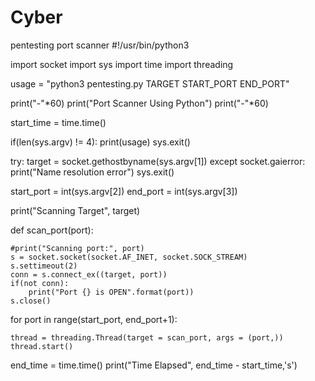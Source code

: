 # Cyber
pentesting port scanner
#!/usr/bin/python3

import socket
import sys
import time
import threading

usage = "python3 pentesting.py TARGET START_PORT END_PORT"

print("-"*60)
print("Port Scanner Using Python")
print("-"*60)

start_time = time.time()

if(len(sys.argv) != 4):
    print(usage)
    sys.exit()

try:
    target = socket.gethostbyname(sys.argv[1])
except socket.gaierror: 
    print("Name resolution error")
    sys.exit()

start_port = int(sys.argv[2])
end_port = int(sys.argv[3])

print("Scanning Target", target)

def scan_port(port):

    #print("Scanning port:", port)
    s = socket.socket(socket.AF_INET, socket.SOCK_STREAM)
    s.settimeout(2)
    conn = s.connect_ex((target, port))
    if(not conn):
        print("Port {} is OPEN".format(port))
    s.close()


for port in range(start_port, end_port+1):

    thread = threading.Thread(target = scan_port, args = (port,))
    thread.start()

end_time = time.time()
print("Time Elapsed", end_time - start_time,'s')
